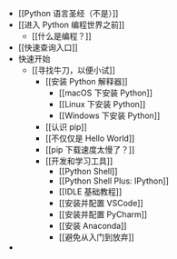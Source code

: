 - [[Python 语言圣经（不是）]]
- [[进入 Python 编程世界之前]]
	- [[什么是编程？]]
- [[快速查询入口]]
- 快速开始
	- [[寻找牛刀，以便小试]]
		- [[安装 Python 解释器]]
			- [[macOS 下安装 Python]]
			- [[Linux 下安装 Python]]
			- [[Windows 下安装 Python]]
		- [[认识 pip]]
		- [[不仅仅是 Hello World]]
		- [[pip 下载速度太慢了？]]
		- [[开发和学习工具]]
			- [[Python Shell]]
			- [[Python Shell Plus: IPython]]
			- [[IDLE 基础教程]]
			- [[安装并配置 VSCode]]
			- [[安装并配置 PyCharm]]
			- [[安装 Anaconda]]
			- [[避免从入门到放弃]]
-